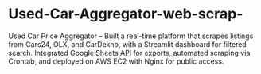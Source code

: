 # Used-Car-Aggregator-web-scrap-
Used Car Price Aggregator – Built a real-time platform that scrapes listings from Cars24, OLX, and CarDekho, with a Streamlit dashboard for filtered search. Integrated Google Sheets API for exports, automated scraping via Crontab, and deployed on AWS EC2 with Nginx for public access.
